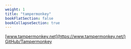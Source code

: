 ```yaml
---
weight: 1
title: "tampermonkey"
bookFlatSection: false
bookCollapseSection: true
---
```


[www.tampermonkey.net](https://www.tampermonkey.net/)  
[GitHub/Tampermonkey](https://github.com/Tampermonkey/tampermonkey)  

